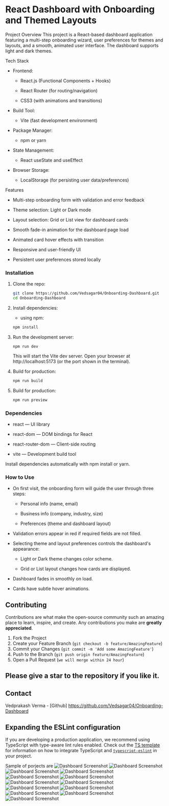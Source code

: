 # React Dashboard with Onboarding and Themed Layouts

Project Overview
This project is a React-based dashboard application featuring a multi-step onboarding wizard, user preferences for themes and layouts, and a smooth, animated user interface. The dashboard supports light and dark themes.

Tech Stack
- Frontend:

    - React.js (Functional Components + Hooks)

    - React Router (for routing/navigation)

    - CSS3 (with animations and transitions)

- Build Tool:

    - Vite (fast development environment)

- Package Manager:

    - npm or yarn

- State Management:

    - React useState and useEffect

- Browser Storage:

    - LocalStorage (for persisting user data/preferences)

Features
- Multi-step onboarding form with validation and error feedback

- Theme selection: Light or Dark mode

- Layout selection: Grid or List view for dashboard cards

- Smooth fade-in animation for the dashboard page load

- Animated card hover effects with transition

- Responsive and user-friendly UI

- Persistent user preferences stored locally
  
### Installation

1. Clone the repo:
   ```sh
   git clone https://github.com/Vedsagar04/Onboarding-Dashboard.git
   cd Onboarding-Dashboard
   ```
2. Install dependencies:
   - using npm:
   ```sh
   npm install
   ```
4. Run the development server:
   ```env
   npm run dev
   ```
   This will start the Vite dev server. Open your browser at http://localhost:5173 (or the port shown in the terminal).

5. Build for production:
   ```sh
   npm run build
   ```
6. Build for production:
   ```sh
   npm run preview
   ```
### Dependencies
- react — UI library

- react-dom — DOM bindings for React

- react-router-dom — Client-side routing

- vite — Development build tool

Install dependencies automatically with npm install or yarn.

### How to Use
- On first visit, the onboarding form will guide the user through three steps:

    - Personal info (name, email)

    - Business info (company, industry, size)

    - Preferences (theme and dashboard layout)

- Validation errors appear in red if required fields are not filled.

- Selecting theme and layout preferences controls the dashboard's appearance:

    - Light or Dark theme changes color scheme.

    - Grid or List layout changes how cards are displayed.

- Dashboard fades in smoothly on load.

- Cards have subtle hover animations.

## Contributing

Contributions are what make the open-source community such an amazing place to learn, inspire, and create. Any contributions you make are **greatly appreciated**.

1. Fork the Project
2. Create your Feature Branch (`git checkout -b feature/AmazingFeature`)
3. Commit your Changes (`git commit -m 'Add some AmazingFeature'`)
4. Push to the Branch (`git push origin feature/AmazingFeature`)
5. Open a Pull Request (`we will merge within 24 hour`)

## Please give a star to the repository if you like it.

## Contact 
Vedprakash Verma - [Github] https://github.com/Vedsagar04/Onboarding-Dashboard
## Expanding the ESLint configuration

If you are developing a production application, we recommend using TypeScript with type-aware lint rules enabled. Check out the [TS template](https://github.com/vitejs/vite/tree/main/packages/create-vite/template-react-ts) for information on how to integrate TypeScript and [`typescript-eslint`](https://typescript-eslint.io) in your project.

Sample of porjects are
![Dashboard Screenshot](/src/assets/1.png)
![Dashboard Screenshot](/src/assets/2.png)
![Dashboard Screenshot](/src/assets/3.png)
![Dashboard Screenshot](/src/assets/4.png)
![Dashboard Screenshot](/src/assets/5.png)
![Dashboard Screenshot](/src/assets/6.png)
![Dashboard Screenshot](/src/assets/7.png)
![Dashboard Screenshot](/src/assets/8.png)
![Dashboard Screenshot](/src/assets/9.png)
![Dashboard Screenshot](/src/assets/10.png)
![Dashboard Screenshot](/src/assets/11.png)
![Dashboard Screenshot](/src/assets/12.png)
![Dashboard Screenshot](/src/assets/13.png)
